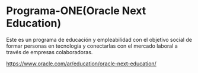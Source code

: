 # Programa-ONE(Oracle Next Education)
Este es un programa de educación y empleabilidad con el objetivo social de formar personas en tecnología y conectarlas con el mercado laboral a través de empresas colaboradoras.

https://www.oracle.com/ar/education/oracle-next-education/
